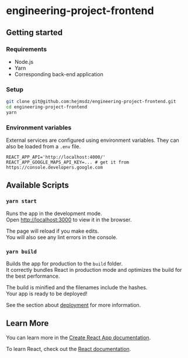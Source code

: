 # engineering-project-frontend

## Getting started

### Requirements

* Node.js
* Yarn
* Corresponding back-end application

### Setup

```bash
git clone git@github.com:hejmsdz/engineering-project-frontend.git
cd engineering-project-frontend
yarn
```

### Environment variables

External services are configured using environment variables.
They can also be loaded from a `.env` file.

```text
REACT_APP_API='http://localhost:4000/'
REACT_APP_GOOGLE_MAPS_API_KEY=... # get it from https://console.developers.google.com
```

## Available Scripts

### `yarn start`

Runs the app in the development mode.<br>
Open [http://localhost:3000](http://localhost:3000) to view it in the browser.

The page will reload if you make edits.<br>
You will also see any lint errors in the console.

### `yarn build`

Builds the app for production to the `build` folder.<br>
It correctly bundles React in production mode and optimizes the build for the best performance.

The build is minified and the filenames include the hashes.<br>
Your app is ready to be deployed!

See the section about [deployment](https://facebook.github.io/create-react-app/docs/deployment) for more information.

## Learn More

You can learn more in the [Create React App documentation](https://facebook.github.io/create-react-app/docs/getting-started).

To learn React, check out the [React documentation](https://reactjs.org/).
